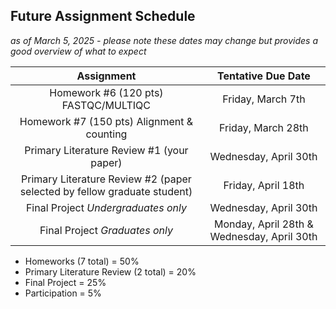 ## Future Assignment Schedule 

*as of March 5, 2025 - please note these dates may change but provides a good overview of what to expect* 

| Assignment | Tentative Due Date | 
|:--------------------:|:--------------------:|
| Homework #6 (120 pts) FASTQC/MULTIQC | Friday, March 7th | 
| Homework #7 (150 pts) Alignment & counting | Friday, March 28th | 
| Primary Literature Review #1 (your paper) | Wednesday, April 30th | 
| Primary Literature Review #2 (paper selected by fellow graduate student) | Friday, April 18th | 
| Final Project *Undergraduates only* | Wednesday, April 30th | 
| Final Project *Graduates only* | Monday, April 28th & Wednesday, April 30th| 

+ Homeworks (7 total) = 50%
+ Primary Literature Review (2 total) = 20%
+ Final Project = 25%
+ Participation = 5% 


